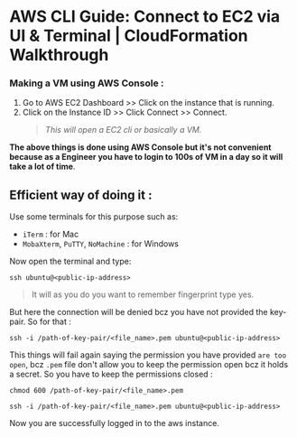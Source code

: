 # AWS CLI Guide: Connect to EC2 via UI & Terminal | CloudFormation Walkthrough


###  Making a VM using AWS Console :
1. Go to AWS EC2 Dashboard >> Click on the instance that is running.
2. Click on the Instance ID >> Click Connect >> Connect.
    > *This will open a EC2 cli or basically a VM.*
    
**The above things is done using AWS Console but it's not convenient because as a Engineer you have to login to 100s of VM in a day so it will take a lot of time**.

## Efficient way of doing it :

Use some terminals for this purpose such as:

- `iTerm` : for Mac
- `MobaXterm`, `PuTTY`, `NoMachine` : for Windows

Now open the terminal and type:

```shell
ssh ubuntu@<public-ip-address>
```
> It will as you do you want to remember fingerprint type yes.

But here the connection will be denied bcz you have not provided the key-pair. So for that :

```shell
ssh -i /path-of-key-pair/<file_name>.pem ubuntu@<public-ip-address>
```
This things will fail again saying the permission you have provided `are too open`, bcz `.pem` file don't allow you to keep the permission open bcz it holds a secret. So you have to keep the permissions closed :

```shell
chmod 600 /path-of-key-pair/<file_name>.pem 

ssh -i /path-of-key-pair/<file_name>.pem ubuntu@<public-ip-address>
```

Now you are successfully logged in to the aws instance.



